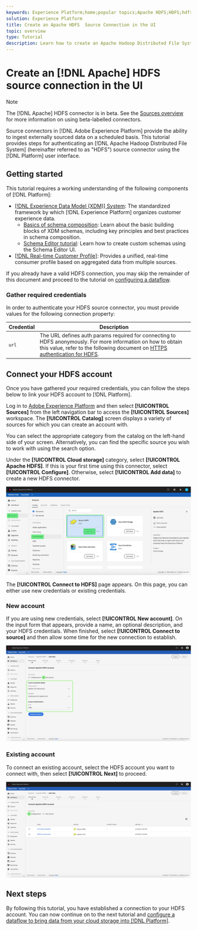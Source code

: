 ```yaml
---
keywords: Experience Platform;home;popular topics;Apache HDFS;HDFS;hdfs
solution: Experience Platform
title: Create an Apache HDFS  Source Connection in the UI
topic: overview
type: Tutorial
description: Learn how to create an Apache Hadoop Distributed File System source connection using the Adobe Experience Platform UI.
---
```


# Create an [!DNL Apache] HDFS source connection in the UI

>[!NOTE]
>
>The [!DNL Apache] HDFS connector is in beta. See the [Sources overview](../../../../home.md#terms-and-conditions) for more information on using beta-labelled connectors.

Source connectors in [!DNL Adobe Experience Platform] provide the ability to ingest externally sourced data on a scheduled basis. This tutorial provides steps for authenticating an [!DNL Apache Hadoop Distributed File System] (hereinafter referred to as "HDFS") source connector using the [!DNL Platform] user interface.

## Getting started

This tutorial requires a working understanding of the following components of [!DNL Platform]:

-   [[!DNL Experience Data Model (XDM)] System](../../../../../xdm/home.md): The standardized framework by which [!DNL Experience Platform] organizes customer experience data.
    -   [Basics of schema composition](../../../../../xdm/schema/composition.md): Learn about the basic building blocks of XDM schemas, including key principles and best practices in schema composition.
    -   [Schema Editor tutorial](../../../../../xdm/tutorials/create-schema-ui.md): Learn how to create custom schemas using the Schema Editor UI.
-   [[!DNL Real-time Customer Profile]](../../../../../profile/home.md): Provides a unified, real-time consumer profile based on aggregated data from multiple sources.

If you already have a valid HDFS connection, you may skip the remainder of this document and proceed to the tutorial on [configuring a dataflow](../../dataflow/batch/cloud-storage.md).

### Gather required credentials

In order to authenticate your HDFS source connector, you must provide values for the following connection property:

| Credential | Description |
| ---------- | ----------- |
| `url` | The URL defines auth params required for connecting to HDFS anonymously. For more information on how to obtain this value, refer to the following document on [HTTPS authentication for HDFS](https://hadoop.apache.org/docs/r1.2.1/HttpAuthentication.html). |

## Connect your HDFS account

Once you have gathered your required credentials, you can follow the steps below to link your HDFS account to [!DNL Platform].

Log in to [Adobe Experience Platform](https://platform.adobe.com) and then select **[!UICONTROL Sources]** from the left navigation bar to access the **[!UICONTROL Sources]** workspace. The **[!UICONTROL Catalog]** screen displays a variety of sources for which you can create an account with.

You can select the appropriate category from the catalog on the left-hand side of your screen. Alternatively, you can find the specific source you wish to work with using the search option.

Under the **[!UICONTROL Cloud storage]** category, select **[!UICONTROL Apache HDFS]**. If this is your first time using this connector, select **[!UICONTROL Configure]**. Otherwise, select **[!UICONTROL Add data]** to create a new HDFS connector.

![catalog](../../../../images/tutorials/create/hdfs/catalog.png)

The **[!UICONTROL Connect to HDFS]** page appears. On this page, you can either use new credentials or existing credentials.

### New account

If you are using new credentials, select **[!UICONTROL New account]**. On the input form that appears, provide a name, an optional description, and your HDFS credentials. When finished, select **[!UICONTROL Connect to source]** and then allow some time for the new connection to establish.

![connect](../../../../images/tutorials/create/hdfs/new.png)

### Existing account

To connect an existing account, select the HDFS account you want to connect with, then select **[!UICONTROL Next]** to proceed.

![existing](../../../../images/tutorials/create/hdfs/existing.png)

## Next steps

By following this tutorial, you have established a connection to your HDFS account. You can now continue on to the next tutorial and [configure a dataflow to bring data from your cloud storage into [!DNL Platform]](../../dataflow/batch/cloud-storage.md).